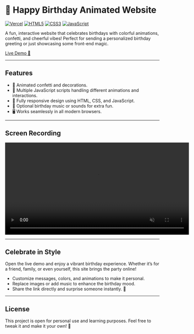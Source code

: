 # 🎉 Happy Birthday Animated Website
[![Vercel](https://img.shields.io/badge/Deployed%20on-Vercel-000000?logo=vercel&logoColor=white)](https://happybirthday-live.vercel.app)
[![HTML5](https://img.shields.io/badge/HTML5-E34F26?logo=html5&logoColor=white)]()
[![CSS3](https://img.shields.io/badge/CSS3-1572B6?logo=css3&logoColor=white)]()
[![JavaScript](https://img.shields.io/badge/JavaScript-F7DF1E?logo=javascript&logoColor=black)]()

A fun, interactive website that celebrates birthdays with colorful animations, confetti, and cheerful vibes! Perfect for sending a personalized birthday greeting or just showcasing some front-end magic.  

[Live Demo 🎂](https://happybirthday-live.vercel.app/)

---

## **Features**

- 🎈 Animated confetti and decorations.  
- 🎂 Multiple JavaScript scripts handling different animations and interactions.  
- 🌟 Fully responsive design using HTML, CSS, and JavaScript.  
- 🎵 Optional birthday music or sounds for extra fun.  
- 🖥 Works seamlessly in all modern browsers.  

---

## **Screen Recording**

<video width="600" controls autoplay loop muted>
  <source src="assets/birthday.mp4" type="video/mp4">
  Your browser does not support the video tag.
</video>

---

## **Celebrate in Style**

Open the live demo and enjoy a vibrant birthday experience. Whether it’s for a friend, family, or even yourself, this site brings the party online!  

- Customize messages, colors, and animations to make it personal.  
- Replace images or add music to enhance the birthday mood.  
- Share the link directly and surprise someone instantly. 🎉  

---

## **License**

This project is open for personal use and learning purposes. Feel free to tweak it and make it your own! 🎈

